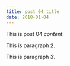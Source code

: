 ```yaml
---
title: post 04 title
date: 2018-01-04
---
```

This is post 04 *content*.

This is paragraph **2**.

This is paragraph ***3***.

